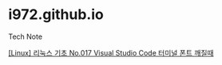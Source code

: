 # i972.github.io
Tech Note<br>

[[Linux] 리눅스 기초 No.017 Visual Studio Code 터미널 폰트 깨질때](./linux_basic_017.md)
